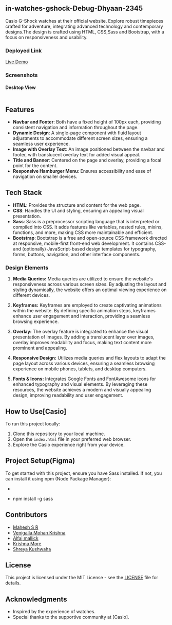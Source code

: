 ## in-watches-gshock-Debug-Dhyaan-2345

Casio G-Shock watches at their official website. Explore robust timepieces crafted for adventure, integrating advanced technology and contemporary designs.The design is crafted using HTML, CSS,Sass and Bootstrap, with a focus on responsiveness and usability.

### Deployed Link

[Live Demo](https://6607b71de4397f6cd66815f7--eclectic-kangaroo-054185.netlify.app/)

### Screenshots

#### Desktop View
<img src="./desktopview.png" alt="">

## Features

- **Navbar and Footer**: Both have a fixed height of 100px each, providing consistent navigation and information throughout the page.
- **Dynamic Design**: A single-page component with fluid layout adjustments to accommodate different screen sizes, ensuring a seamless user experience.
- **Image with Overlay Text**: An image positioned between the navbar and footer, with translucent overlay text for added visual appeal.
- **Title and Banner**: Centered on the page and overlay, providing a focal point for the content.
- **Responsive Hamburger Menu**: Ensures accessibility and ease of navigation on smaller devices.

## Tech Stack

- **HTML**: Provides the structure and content for the web page.
- **CSS**: Handles the UI and styling, ensuring an appealing visual presentation.
- **Sass**: Sass is a preprocessor scripting language that is interpreted or compiled into CSS. It adds features like variables, nested rules, mixins, functions, and more, making CSS more maintainable and efficient.
- **Bootstrap**: Bootstrap is a free and open-source CSS framework directed at responsive, mobile-first front-end web development. It contains CSS- and (optionally) JavaScript-based design templates for typography, forms, buttons, navigation, and other interface components.


### Design Elements

1. **Media Queries:**
   Media queries are utilized to ensure the website's responsiveness across various screen sizes. By adjusting the layout and styling dynamically, the website offers an optimal viewing experience on different devices.

2. **Keyframes:**
   Keyframes are employed to create captivating animations within the website. By defining specific animation steps, keyframes enhance user engagement and interaction, providing a seamless browsing experience.

3. **Overlay:**
   The overlay feature is integrated to enhance the visual presentation of images. By adding a translucent layer over images, overlay improves readability and focus, making text content more prominent and appealing.
4. **Responsive Design:**
  Utilizes media queries and flex layouts to adapt the page layout across various devices, ensuring a seamless browsing experience on mobile phones, tablets, and desktop computers.

5. **Fonts & Icons:**
  Integrates Google Fonts and FontAwesome icons for enhanced typography and visual elements. By leveraging these resources, the website achieves a modern and visually appealing design, improving readability and user engagement.   

## How to Use[Casio]

To run this project locally:

1. Clone this repository to your local machine.
2. Open the `index.html` file in your preferred web browser.
3. Explore the Casio experience right from your device.

## Project Setup(Figma)

To get started with this project, ensure you have Sass installed. If not, you can install it using npm (Node Package Manager):

- ```bash
- npm install -g sass

## Contributors

- [Mahesh S R](https://github.com/mahesh06111999)
- [Venigalla Mohan Krishna](https://github.com/mohankrish1)
- [Alfaj mallick](https://github.com/alfaj7)
- [Krishna More](https://github.com/krishnadesh4466)
- [Shreya Kushwaha](https://github.com/shreya-kushwaha40)
  
## License

This project is licensed under the MIT License - see the [LICENSE](LICENSE) file for details.


## Acknowledgments

- Inspired by the experience of watches.
- Special thanks to the supportive community at [Casio].
